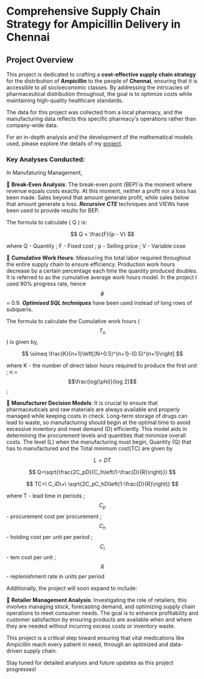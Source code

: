 # Comprehensive Supply Chain Strategy for Ampicillin Delivery in Chennai 

## Project Overview

This project is dedicated to crafting a **cost-effective supply chain strategy** for the distribution of **Ampicillin** to the people of **Chennai**, ensuring that it is accessible to all socioeconomic classes. By addressing the intricacies of pharmaceutical distribution throughout, the goal is to optimize costs while maintaining high-quality healthcare standards.

The data for this project was collected from a local pharmacy, and the manufacturing data reflects this specific pharmacy's operations rather than company-wide data.

For an in-depth analysis and the development of the mathematical models used, please explore the details of my [project](https://drive.google.com/file/d/1o-VWM3CXqsH7KAjNRYN_PLMT2Md5Pbpi/view?usp=sharing).

### Key Analyses Conducted:

In Manufaturing Management,

🔹 **Break-Even Analysis**:  The break-even point *(BEP)* is the moment where
 revenue equals costs exactly. At this moment, neither a profit nor a loss has been made.
 Sales beyond that amount generate profit, while sales below that amount generate a loss. ***Recursive CTE*** techniques and VIEWs have been used to provide results for BEP.

The formula to calculate \( Q \) is:

$$
Q = \frac{F}{p - V}
$$

where Q - Quantity ; F - Fixed cost ; p - Selling price ; V - Variable cose

🔹 **Cumulative Work Hours**: Measuring the total labor required throughout the entire supply chain to ensure efficiency. 
Production work hours decrease by a certain percentage each time the quantity produced
 doubles. It is referred to as the cumulative average work hours model. In the project I used 90% progress rate, hence $$\phi$$ = 0.9.
 ***Optimised SQL techniques*** have been used instead of long rows of subqueris.
 
 The 
 formula to calculate the Cumulative work hours ($$T_n$$) is given by,

$$
\simeq \frac{K}{n+1}\left[(N+0.5)^{n+1}-(0.5)^{n+1}\right]
$$

where K - the number of direct
 labor hours required to produce the first unit ; n = $$\frac{log(\phi)}{log 2}$$ ; 

🔹 **Manufacturer Decision Models**:  It is crucial to ensure that pharmaceuticals and raw materials are always available and 
properly managed while keeping costs in check. Long-term storage of drugs can lead to waste, so manufacturing should begin at 
the optimal time to avoid excessive inventory and meet demand (D) efficiently. This model aids in determining the procurement 
levels and quantities that minimize overall costs. The level (L) when the manufacturing must begin, Quantity (Q) that has to manufactured 
and the Total minimum cost(TC) are given by 

$$
L = DT
$$

$$
Q=\sqrt{\frac{2C_pD}{C_h\left(1-\frac{D}{R}\right)}}
$$

$$
TC=\ C_iD\+\ \sqrt{2C_pC_hD\left(1-\frac{D}{R}\right)}
$$

where T - lead time in periods ; $$C_p$$ - procurement cost per procurement ; $$C_h$$ - holding cost per unit per period ; $$C_i$$ - tem cost per unit ; $$R$$ - replenishment rate in units per period

Additionally, the project will soon expand to include:

🔸 **Retailer Management Analysis**: Investigating the role of retailers, this involves managing stock, forecasting demand,
 and optimizing supply chain operations to meet consumer needs. The goal is to enhance profitability and customer satisfaction
 by ensuring products are available when and where they are needed without incurring excess costs or inventory waste.

This project is a critical step toward ensuring that vital medications like Ampicillin reach every patient in need, through an optimized and data-driven supply chain.

Stay tuned for detailed analyses and future updates as this project progresses!
